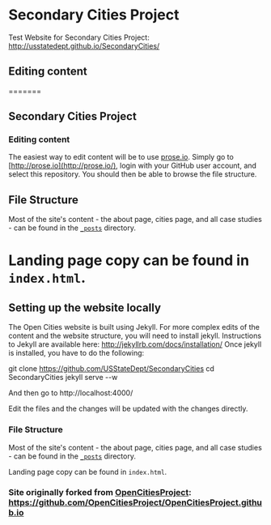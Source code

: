# Secondary Cities Project

Test Website for Secondary Cities Project: http://usstatedept.github.io/SecondaryCities/

## Editing content
=======
## Secondary Cities Project

### Editing content
The easiest way to edit content will be to use [prose.io](http://prose.io/#about). Simply go to [http://prose.io](http://prose.io/), login with your GitHub user account, and select this repository. You should then be able to browse the file structure.

## File Structure

Most of the site's content - the about page, cities page, and all case studies - can be found in the [`_posts`](https://github.com/USStateDept/SecondaryCities/tree/master/_posts) directory.

Landing page copy can be found in `index.html`.
=======
## Setting up the website locally

The Open Cities website is built using Jekyll. For more complex edits of the content and the website structure, you will need to install jekyll. Instructions to Jekyll are available here: http://jekyllrb.com/docs/installation/
Once jekyll is installed, you have to do the following:

git clone https://github.com/USStateDept/SecondaryCities
cd SecondaryCities
jekyll serve --w

And then go to http://localhost:4000/

Edit the files and the changes will be updated with the changes directly.


### File Structure

Most of the site's content - the about page, cities page, and all case studies - can be found in the [`_posts`](https://github.com/OpenCitiesProject/website/tree/master/_posts) directory.

Landing page copy can be found in `index.html`.

### Site originally forked from [OpenCitiesProject](opencitiesproject.org): https://github.com/OpenCitiesProject/OpenCitiesProject.github.io
